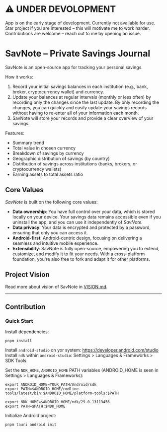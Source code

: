 # ⚠️ UNDER DEVOLOPMENT
App is on the early stage of development. Currently not available for use. Star project if you are interested – this will motivate me to work harder. Contributions are welcome – reach out to me by opening an issue.

# SavNote – Private Savings Journal
SavNote is an open-source app for tracking your personal savings.

How it works:
1. Record your initial savings balances in each institution (e.g., bank, broker, cryptocurrency wallet) and currency.
2. Update your balances at regular intervals (monthly or less often) by recording only the changes since the last update.
By only recording the changes, you can quickly and easily update your savings records without having to re-enter all of your information each month.
3. SavNote will store your records and provide a clear overview of your savings.

Features:
- Summary trend
- Total value in chosen currency
- Breakdown of savings by currency
- Geographic distribution of savings (by country)
- Distribution of savings across institutions (banks, brokers, or cryptocurrency wallets)
- Earning assets to total assets ratio


## Core Values
*SavNote* is built on the following core values:
* **Data ownership**: You have full control over your data, which is stored locally on your device. Your savings data remains accessible even if you uninstall the app, and you can use it independently of *SavNote*.
* **Data privacy**: Your data is encrypted and protected by a password, ensuring that only you can access it.
* **Android-first**: Android-centric design, focusing on delivering a seamless and intuitive mobile experience.
* **Extensibility**: SavNote is fully open-source, empowering you to extend, customize, and modify it to fit your needs. With a cross-platform foundation, you're also free to fork and adapt it for other platforms.


## Project Vision  
Read more about vision of SavNote in [VISION.md](VISION.md).


---
## Contribution
### Quick Start
Install dependencies:
```
pnpm install
```

Install `android-studio` on yor system: https://developer.android.com/studio
Install `ndk` within `android-studio`: Settings > Languages & Frameworks > SDK Tools

Set the `NDK_HOME`, `ANDROID_HOME` PATH variables (ANDROID_HOME is seen in Settings > Languages & Frameworks):
```
export ANDROID_HOME=YOUR_PATH/Android/sdk
export PATH=$ANDROID_HOME/cmdline-tools/latest/bin:$ANDROID_HOME/platform-tools:$PATH

export NDK_HOME=$ANDROID_HOME/ndk/29.0.13113456
export PATH=$PATH:$NDK_HOME
```

Initialize Android project:
```
pnpm tauri android init
```
